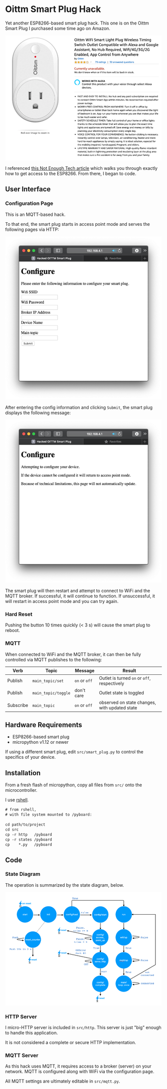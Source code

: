 # Oittm Smart Plug Hack

Yet another ESP8266-based smart plug hack. This one is on the Oittm Smart Plug I purchased some time ago on Amazon.

![Amazon - Oittm WiFi Smart Plug listing](doc/amazon-oittm-smart-plug-listing.PNG)

I referenced [this Not Enough Tech article](<>) which walks you through exactly how to get access to the ESP8266. From there, I began to code.

## User Interface

### Configuration Page

This is an MQTT-based hack.

To that end, the smart plug starts in access point mode and serves the following pages via HTTP&#x3A;

![Configure form](doc/screenshots/post-config.png)

After entering the config information and clicking `Submit`, the smart plug displays the following message:

![Configure confirmation page](doc/screenshots/display-config.png)

The smart plug will then restart and attempt to connect to WiFi and the MQTT broker. If successful, it will continue to function. If unsuccessful, it will restart in access point mode and you can try again.

### Hard Reset

Pushing the button 10 times quickly (&lt; 3 s) will cause the smart plug to reboot.

### MQTT

When connected to WiFi and the MQTT broker, it can then be fully controlled via MQTT publishes to the following:

| Verb      | Topic               | Message       | Result                                        |
| --------- | ------------------- | ------------- | --------------------------------------------- |
| Publish   | `main_topic/set`    | `on` or `off` | Outlet is turned `on` or `off`, respectively  |
| Publish   | `main_topic/toggle` | don't care    | Outlet state is toggled                       |
| Subscribe | `main_topic`        | `on` or `off` | observed on state changes, with updated state |

## Hardware Requirements

-   ESP8266-based smart plug
-   micropython v1.12 or newer

If using a different smart plug, edit `src/smart_plug.py` to control the specifics of your device.

## Installation

From a fresh flash of micropython, copy all files from `src/` onto the microcontroller.

I use [rshell](https://github.com/dhylands/rshell).

```shell
# from rshell,
# with file system mounted to /pyboard:

cd path/to/project
cd src
cp -r http   /pyboard
cp -r states /pyboard
cp    *.py   /pyboard
```

## Code

### State Diagram

The operation is summarized by the state diagram, below.

![state machine](doc/screenshots/main-state-machine.png)

### HTTP Server

I micro-HTTP server is included in `src/http`. This server is just "big" enough to handle this application.

It is not considered a complete or secure HTTP implementation.

### MQTT Server

As this hack uses MQTT, it requires access to a broker (server) on your network. MQTT is configured along with WiFi via the configuration page.

All MQTT settings are ultimately editable in `src/mqtt.py`.
